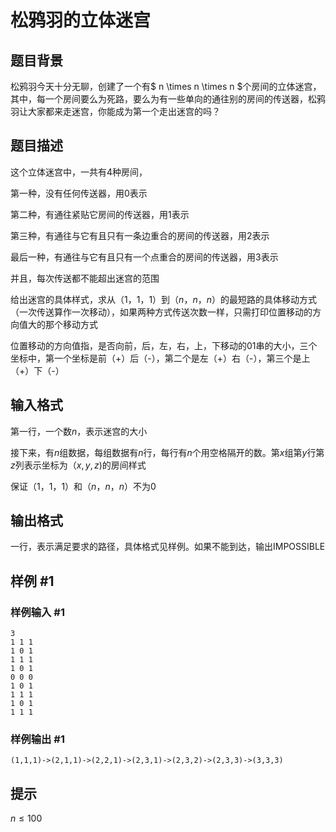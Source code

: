 # 松鸦羽的立体迷宫

## 题目背景

松鸦羽今天十分无聊，创建了一个有$ n \times n \times n $个房间的立体迷宫，其中，每一个房间要么为死路，要么为有一些单向的通往别的房间的传送器，松鸦羽让大家都来走迷宫，你能成为第一个走出迷宫的吗？

## 题目描述

这个立体迷宫中，一共有$4$种房间，

第一种，没有任何传送器，用$0$表示

第二种，有通往紧贴它房间的传送器，用$1$表示

第三种，有通往与它有且只有一条边重合的房间的传送器，用$2$表示

最后一种，有通往与它有且只有一个点重合的房间的传送器，用$3$表示

并且，每次传送都不能超出迷宫的范围

给出迷宫的具体样式，求从$（1，1，1）$到$（n，n，n）$的最短路的具体移动方式（一次传送算作一次移动），如果两种方式传送次数一样，只需打印位置移动的方向值大的那个移动方式

位置移动的方向值指，是否向前，后，左，右，上，下移动的01串的大小，三个坐标中，第一个坐标是前（+）后（-），第二个是左（+）右（-），第三个是上（+）下（-）

## 输入格式

第一行，一个数$n$，表示迷宫的大小

接下来，有$n$组数据，每组数据有$n$行，每行有$n$个用空格隔开的数。第$x$组第$y$行第$z$列表示坐标为$（x,y,z)$的房间样式

保证（$1，1，1）$和$（n，n，n）$不为$0$

## 输出格式

一行，表示满足要求的路径，具体格式见样例。如果不能到达，输出IMPOSSIBLE

## 样例 #1

### 样例输入 #1

```
3
1 1 1
1 0 1
1 1 1
1 0 1
0 0 0
1 0 1
1 1 1
1 0 1
1 1 1
```

### 样例输出 #1

```
(1,1,1)->(2,1,1)->(2,2,1)->(2,3,1)->(2,3,2)->(2,3,3)->(3,3,3)
```

## 提示

$n \le 100$
